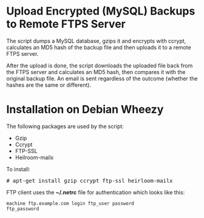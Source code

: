 # Upload Encrypted (MySQL) Backups to Remote FTPS Server

The script dumps a MySQL database, gzips it and encrypts with ccrypt, calculates an MD5 hash of the backup file and then uploads it to a remote FTPS server.

After the upload is done, the script downloads the uploaded file back from the FTPS server and calculates an MD5 hash, then compares it with the original backup file. An email is sent regardless of the outcome (whether the hashes are the same or different).

# Installation on Debian Wheezy

The following packages are used by the script:
 
* Gzip
* Ccrypt
* FTP-SSL
* Heilroom-mailx
 
To install:

<pre># apt-get install gzip ccrypt ftp-ssl heirloom-mailx</pre>

FTP client uses the <strong>~/.netrc</strong> file for authentication which looks like this:

<code>machine ftp.example.com login ftp_user password ftp_password</code>
